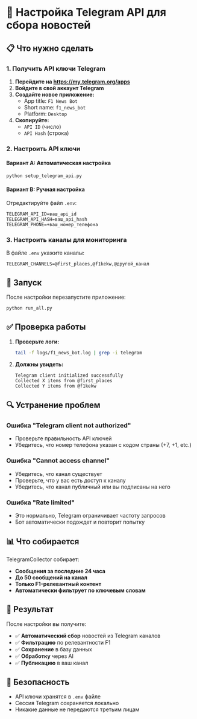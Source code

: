 # 🔧 Настройка Telegram API для сбора новостей

## 📋 Что нужно сделать

### 1. Получить API ключи Telegram

1. **Перейдите на https://my.telegram.org/apps**
2. **Войдите в свой аккаунт Telegram**
3. **Создайте новое приложение:**
   - App title: `F1 News Bot`
   - Short name: `f1_news_bot`
   - Platform: `Desktop`
4. **Скопируйте:**
   - `API ID` (число)
   - `API Hash` (строка)

### 2. Настроить API ключи

#### Вариант A: Автоматическая настройка
```bash
python setup_telegram_api.py
```

#### Вариант B: Ручная настройка
Отредактируйте файл `.env`:
```env
TELEGRAM_API_ID=ваш_api_id
TELEGRAM_API_HASH=ваш_api_hash
TELEGRAM_PHONE=+ваш_номер_телефона
```

### 3. Настроить каналы для мониторинга

В файле `.env` укажите каналы:
```env
TELEGRAM_CHANNELS=@first_places,@f1kekw,@другой_канал
```

## 🚀 Запуск

После настройки перезапустите приложение:
```bash
python run_all.py
```

## ✅ Проверка работы

1. **Проверьте логи:**
   ```bash
   tail -f logs/f1_news_bot.log | grep -i telegram
   ```

2. **Должны увидеть:**
   ```
   Telegram client initialized successfully
   Collected X items from @first_places
   Collected Y items from @f1kekw
   ```

## 🔍 Устранение проблем

### Ошибка "Telegram client not authorized"
- Проверьте правильность API ключей
- Убедитесь, что номер телефона указан с кодом страны (+7, +1, etc.)

### Ошибка "Cannot access channel"
- Убедитесь, что канал существует
- Проверьте, что у вас есть доступ к каналу
- Убедитесь, что канал публичный или вы подписаны на него

### Ошибка "Rate limited"
- Это нормально, Telegram ограничивает частоту запросов
- Бот автоматически подождет и повторит попытку

## 📊 Что собирается

TelegramCollector собирает:
- **Сообщения за последние 24 часа**
- **До 50 сообщений на канал**
- **Только F1-релевантный контент**
- **Автоматически фильтрует по ключевым словам**

## 🎯 Результат

После настройки вы получите:
- ✅ **Автоматический сбор** новостей из Telegram каналов
- ✅ **Фильтрацию** по релевантности F1
- ✅ **Сохранение** в базу данных
- ✅ **Обработку** через AI
- ✅ **Публикацию** в ваш канал

## 🔐 Безопасность

- API ключи хранятся в `.env` файле
- Сессия Telegram сохраняется локально
- Никакие данные не передаются третьим лицам
